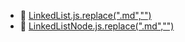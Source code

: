 * 📄 [LinkedList.js.replace(".md","")](LinkedList.js)
* 📄 [LinkedListNode.js.replace(".md","")](LinkedListNode.js)
